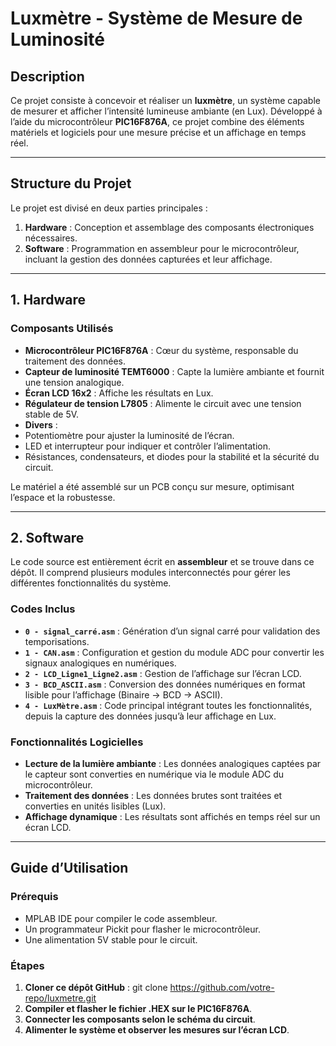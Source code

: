 # Luxmètre - Système de Mesure de Luminosité

## Description

Ce projet consiste à concevoir et réaliser un **luxmètre**, un système capable de mesurer et afficher l’intensité lumineuse ambiante (en Lux). Développé à l’aide du microcontrôleur **PIC16F876A**, ce projet combine des éléments matériels et logiciels pour une mesure précise et un affichage en temps réel.

---

## Structure du Projet

Le projet est divisé en deux parties principales :

1. **Hardware** : Conception et assemblage des composants électroniques nécessaires.
2. **Software** : Programmation en assembleur pour le microcontrôleur, incluant la gestion des données capturées et leur affichage.

---

## 1. Hardware

### Composants Utilisés

- **Microcontrôleur PIC16F876A** : Cœur du système, responsable du traitement des données.
- **Capteur de luminosité TEMT6000** : Capte la lumière ambiante et fournit une tension analogique.
- **Écran LCD 16x2** : Affiche les résultats en Lux.
- **Régulateur de tension L7805** : Alimente le circuit avec une tension stable de 5V.
- **Divers** :
 - Potentiomètre pour ajuster la luminosité de l’écran.
 - LED et interrupteur pour indiquer et contrôler l’alimentation.
 - Résistances, condensateurs, et diodes pour la stabilité et la sécurité du circuit.

Le matériel a été assemblé sur un PCB conçu sur mesure, optimisant l’espace et la robustesse.

---

## 2. Software

Le code source est entièrement écrit en **assembleur** et se trouve dans ce dépôt. Il comprend plusieurs modules interconnectés pour gérer les différentes fonctionnalités du système.

### Codes Inclus

- **`0 - signal_carré.asm`** : Génération d’un signal carré pour validation des temporisations.
- **`1 - CAN.asm`** : Configuration et gestion du module ADC pour convertir les signaux analogiques en numériques.
- **`2 - LCD_Ligne1_Ligne2.asm`** : Gestion de l’affichage sur l’écran LCD.
- **`3 - BCD_ASCII.asm`** : Conversion des données numériques en format lisible pour l’affichage (Binaire → BCD → ASCII).
- **`4 - LuxMètre.asm`** : Code principal intégrant toutes les fonctionnalités, depuis la capture des données jusqu’à leur affichage en Lux.

### Fonctionnalités Logicielles

- **Lecture de la lumière ambiante** : Les données analogiques captées par le capteur sont converties en numérique via le module ADC du microcontrôleur.
- **Traitement des données** : Les données brutes sont traitées et converties en unités lisibles (Lux).
- **Affichage dynamique** : Les résultats sont affichés en temps réel sur un écran LCD.

---

## Guide d’Utilisation

### Prérequis
- MPLAB IDE pour compiler le code assembleur.
- Un programmateur Pickit pour flasher le microcontrôleur.
- Une alimentation 5V stable pour le circuit.

### Étapes
1. **Cloner ce dépôt GitHub** : git clone https://github.com/votre-repo/luxmetre.git
2. **Compiler et flasher le fichier .HEX sur le PIC16F876A**.
3. **Connecter les composants selon le schéma du circuit**.
4. **Alimenter le système et observer les mesures sur l’écran LCD**.
